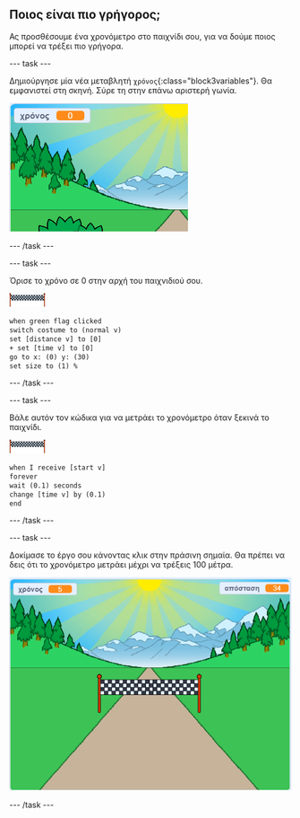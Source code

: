 ## Ποιος είναι πιο γρήγορος;

Ας προσθέσουμε ένα χρονόμετρο στο παιχνίδι σου, για να δούμε ποιος μπορεί να τρέξει πιο γρήγορα.

--- task ---

Δημιούργησε μία νέα μεταβλητή `χρόνος`{:class="block3variables"}. Θα εμφανιστεί στη σκηνή. Σύρε τη στην επάνω αριστερή γωνία.

![μεταβλητή χρόνου στο κέντρο της σκηνής](images/sprint-timer-create.png)

--- /task ---

--- task ---

Όρισε το χρόνο σε 0 στην αρχή του παιχνιδιού σου.

![αντικείμενο κορδέλας τερματισμού](images/finish-line-sprite.png)

```blocks3
when green flag clicked
switch costume to (normal v)
set [distance v] to [0]
+ set [time v] to [0]
go to x: (0) y: (30)
set size to (1) %
```

--- /task ---

--- task ---

Βάλε αυτόν τον κώδικα για να μετράει το χρονόμετρο όταν ξεκινά το παιχνίδι.

![αντικείμενο κορδέλας τερματισμού](images/finish-line-sprite.png)

```blocks3
when I receive [start v]
forever
wait (0.1) seconds
change [time v] by (0.1)
end
```

--- /task ---

--- task ---

Δοκίμασε το έργο σου κάνοντας κλικ στην πράσινη σημαία. Θα πρέπει να δεις ότι το χρονόμετρο μετράει μέχρι να τρέξεις 100 μέτρα.

![μεταβλητές χρόνου και απόστασης στη σκηνή](images/sprint-timer-test.png)

--- /task ---

